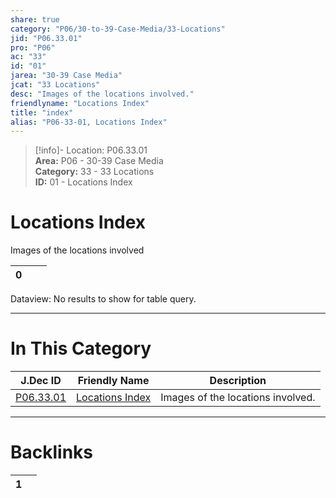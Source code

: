 ```yaml
---  
share: true  
category: "P06/30-to-39-Case-Media/33-Locations"  
jid: "P06.33.01"  
pro: "P06"  
ac: "33"  
id: "01"  
jarea: "30-39 Case Media"  
jcat: "33 Locations"  
desc: "Images of the locations involved."  
friendlyname: "Locations Index"  
title: "index"  
alias: "P06-33-01, Locations Index"  
---  
```

>[!info]- Location: P06.33.01  
>**Area:** P06 - 30-39 Case Media  
>**Category:** 33 - 33 Locations  
>**ID:** 01 - Locations Index  
  
# Locations Index  
  
Images of the locations involved  
   
<div><table class="dataview table-view-table"><thead class="table-view-thead"><tr class="table-view-tr-header"><th class="table-view-th"><span></span><span class="dataview small-text">0</span></th><th class="table-view-th"><span></span></th><th class="table-view-th"><span></span></th></tr></thead><tbody class="table-view-tbody"></tbody></table><div class="dataview dataview-error-box"><p class="dataview dataview-error-message">Dataview: No results to show for table query.</p></div></div>  
  
  
---  
# In This Category  
  
| J.Dec ID                                                                                  | Friendly Name                                                                                   | Description                       |  
| ----------------------------------------------------------------------------------------- | ----------------------------------------------------------------------------------------------- | --------------------------------- |  
| [P06.33.01](index.md#) | [Locations Index](index.md#) | Images of the locations involved. |  
  
  
---  
# Backlinks  
<div><table class="dataview table-view-table"><thead class="table-view-thead"><tr class="table-view-tr-header"><th class="table-view-th"><span></span><span class="dataview small-text">1</span></th><th class="table-view-th"><span></span></th></tr></thead><tbody class="table-view-tbody"></tbody></table></div>